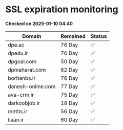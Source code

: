 # SSL expiration monitoring

**Checked on 2025-01-10 04:40**

| Domain | Remained | Status       |
|--------|----------|--------------|
| dpe.ac     | 76 Day   | ✅ |
| dpedu.ir     | 76 Day   | ✅ |
| dpgoal.com     | 50 Day   | ✅ |
| dpmaharat.com     | 62 Day   | ✅ |
| borhanbs.ir     | 76 Day   | ✅ |
| danesh-online.com     | 77 Day   | ✅ |
| ava-crm.ir     | 75 Day   | ✅ |
| darkoobjob.ir     | 18 Day   | ✅ |
| mettis.ir     | 56 Day   | ✅ |
| liaan.ir     | 60 Day   | ✅ |
